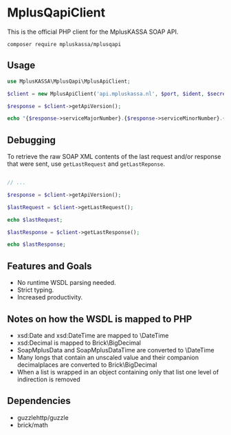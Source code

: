 # MplusQapiClient

This is the official PHP client for the MplusKASSA SOAP API.

```
composer require mpluskassa/mplusqapi
```

## Usage

```php
use MplusKASSA\MplusQapi\MplusApiClient;

$client = new MplusApiClient('api.mpluskassa.nl', $port, $ident, $secret);

$response = $client->getApiVersion();

echo "{$response->serviceMajorNumber}.{$response->serviceMinorNumber}.{$response->serviceRevisionNumber}";
```

## Debugging

To retrieve the raw SOAP XML contents of the last request and/or response that were sent, use `getLastRequest`  and `getLastReponse`.

```php

// ...

$response = $client->getApiVersion();

$lastRequest = $client->getLastRequest();

echo $lastRequest;

$lastResponse = $client->getLastResponse();

echo $lastResponse;
```

## Features and Goals

- No runtime WSDL parsing needed.
- Strict typing.
- Increased productivity.

## Notes on how the WSDL is mapped to PHP

- xsd:Date and xsd:DateTime are mapped to \DateTime
- xsd:Decimal is mapped to Brick\BigDecimal
- SoapMplusData and SoapMplusDataTime are converted to \DateTime
- Many longs that contain an unscaled value and their companion decimalplaces are converted to Brick\BigDecimal
- When a list is wrapped in an object containing only that list one level of indirection is removed

## Dependencies

- guzzlehttp/guzzle
- brick/math
